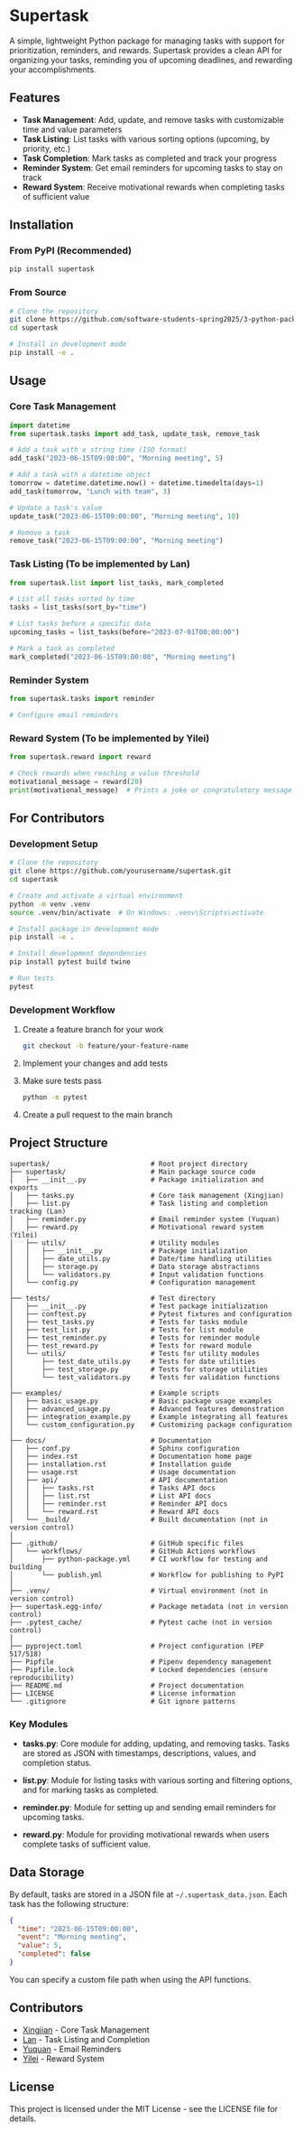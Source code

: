 # Supertask

A simple, lightweight Python package for managing tasks with support for prioritization, reminders, and rewards. Supertask provides a clean API for organizing your tasks, reminding you of upcoming deadlines, and rewarding your accomplishments.

## Features

- **Task Management**: Add, update, and remove tasks with customizable time and value parameters
- **Task Listing**: List tasks with various sorting options (upcoming, by priority, etc.)
- **Task Completion**: Mark tasks as completed and track your progress
- **Reminder System**: Get email reminders for upcoming tasks to stay on track
- **Reward System**: Receive motivational rewards when completing tasks of sufficient value

## Installation

### From PyPI (Recommended)

```bash
pip install supertask
```

### From Source

```bash
# Clone the repository
git clone https://github.com/software-students-spring2025/3-python-package-super-package.git
cd supertask

# Install in development mode
pip install -e .
```

## Usage

### Core Task Management

```python
import datetime
from supertask.tasks import add_task, update_task, remove_task

# Add a task with a string time (ISO format)
add_task("2023-06-15T09:00:00", "Morning meeting", 5)

# Add a task with a datetime object
tomorrow = datetime.datetime.now() + datetime.timedelta(days=1)
add_task(tomorrow, "Lunch with team", 3)

# Update a task's value
update_task("2023-06-15T09:00:00", "Morning meeting", 10)

# Remove a task
remove_task("2023-06-15T09:00:00", "Morning meeting")
```

### Task Listing (To be implemented by Lan)

```python
from supertask.list import list_tasks, mark_completed

# List all tasks sorted by time
tasks = list_tasks(sort_by="time")

# List tasks before a specific date
upcoming_tasks = list_tasks(before="2023-07-01T00:00:00")

# Mark a task as completed
mark_completed("2023-06-15T09:00:00", "Morning meeting")
```

### Reminder System 

```python
from supertask.tasks import reminder

# Configure email reminders

```

### Reward System (To be implemented by Yilei)

```python
from supertask.reward import reward

# Check rewards when reaching a value threshold
motivational_message = reward(20)
print(motivational_message)  # Prints a joke or congratulatory message
```

## For Contributors

### Development Setup

```bash
# Clone the repository
git clone https://github.com/yourusername/supertask.git
cd supertask

# Create and activate a virtual environment
python -m venv .venv
source .venv/bin/activate  # On Windows: .venv\Scripts\activate

# Install package in development mode
pip install -e .

# Install development dependencies
pip install pytest build twine

# Run tests
pytest
```

### Development Workflow

1. Create a feature branch for your work
   ```bash
   git checkout -b feature/your-feature-name
   ```

2. Implement your changes and add tests

3. Make sure tests pass
   ```bash
   python -m pytest
   ```

4. Create a pull request to the main branch

## Project Structure

```
supertask/                         # Root project directory
├── supertask/                     # Main package source code
│   ├── __init__.py                # Package initialization and exports
│   ├── tasks.py                   # Core task management (Xingjian)
│   ├── list.py                    # Task listing and completion tracking (Lan)
│   ├── reminder.py                # Email reminder system (Yuquan)
│   ├── reward.py                  # Motivational reward system (Yilei)
│   ├── utils/                     # Utility modules
│   │   ├── __init__.py            # Package initialization
│   │   ├── date_utils.py          # Date/time handling utilities
│   │   ├── storage.py             # Data storage abstractions
│   │   └── validators.py          # Input validation functions
│   └── config.py                  # Configuration management
│
├── tests/                         # Test directory
│   ├── __init__.py                # Test package initialization
│   ├── conftest.py                # Pytest fixtures and configuration
│   ├── test_tasks.py              # Tests for tasks module
│   ├── test_list.py               # Tests for list module
│   ├── test_reminder.py           # Tests for reminder module
│   ├── test_reward.py             # Tests for reward module
│   └── utils/                     # Tests for utility modules
│       ├── test_date_utils.py     # Tests for date utilities
│       ├── test_storage.py        # Tests for storage utilities
│       └── test_validators.py     # Tests for validation functions
│
├── examples/                      # Example scripts
│   ├── basic_usage.py             # Basic package usage examples
│   ├── advanced_usage.py          # Advanced features demonstration
│   ├── integration_example.py     # Example integrating all features
│   └── custom_configuration.py    # Customizing package configuration
│
├── docs/                          # Documentation
│   ├── conf.py                    # Sphinx configuration
│   ├── index.rst                  # Documentation home page
│   ├── installation.rst           # Installation guide
│   ├── usage.rst                  # Usage documentation
│   ├── api/                       # API documentation
│   │   ├── tasks.rst              # Tasks API docs
│   │   ├── list.rst               # List API docs
│   │   ├── reminder.rst           # Reminder API docs
│   │   └── reward.rst             # Reward API docs
│   └── _build/                    # Built documentation (not in version control)
│
├── .github/                       # GitHub specific files
│   └── workflows/                 # GitHub Actions workflows
│       ├── python-package.yml     # CI workflow for testing and building
│       └── publish.yml            # Workflow for publishing to PyPI
│
├── .venv/                         # Virtual environment (not in version control)
├── supertask.egg-info/            # Package metadata (not in version control)
├── .pytest_cache/                 # Pytest cache (not in version control)
│
├── pyproject.toml                 # Project configuration (PEP 517/518)
├── Pipfile                        # Pipenv dependency management
├── Pipfile.lock                   # Locked dependencies (ensure reproducibility)
├── README.md                      # Project documentation
├── LICENSE                        # License information
└── .gitignore                     # Git ignore patterns
```

### Key Modules

- **tasks.py**: Core module for adding, updating, and removing tasks. Tasks are stored as JSON with timestamps, descriptions, values, and completion status.
  
- **list.py**: Module for listing tasks with various sorting and filtering options, and for marking tasks as completed.
  
- **reminder.py**: Module for setting up and sending email reminders for upcoming tasks.
  
- **reward.py**: Module for providing motivational rewards when users complete tasks of sufficient value.

## Data Storage

By default, tasks are stored in a JSON file at `~/.supertask_data.json`. Each task has the following structure:

```json
{
  "time": "2023-06-15T09:00:00",
  "event": "Morning meeting",
  "value": 5,
  "completed": false
}
```

You can specify a custom file path when using the API functions.

## Contributors

- [Xingjian](https://github.com/ScottZXJ123) - Core Task Management
- [Lan](https://github.com/lan) - Task Listing and Completion
- [Yuquan](https://github.com/yuquan) - Email Reminders
- [Yilei](https://github.com/ShadderD) - Reward System

## License

This project is licensed under the MIT License - see the LICENSE file for details.
